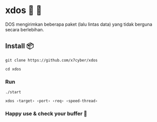 # xdos 📡 🚥
DOS mengirimkan beberapa paket (lalu lintas data) yang tidak berguna secara berlebihan.

## Install 📦
```
git clone https://github.com/x7cyber/xdos
```
```
cd xdos
```
### Run
```
./start
```
```
xdos ‹target› ‹port› ‹req› ‹speed-thread›
```

### Happy use & check your buffer 🙂
